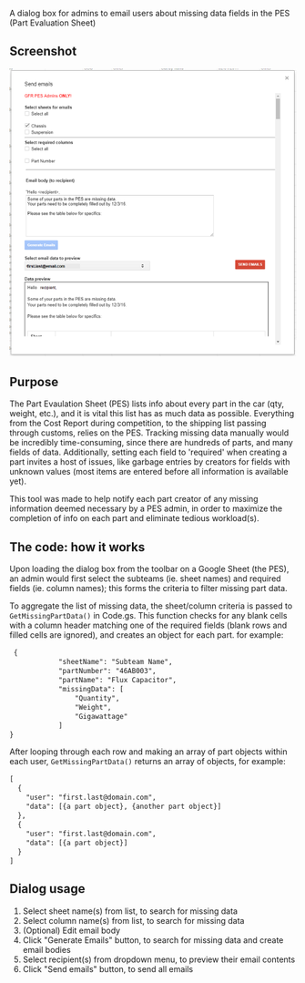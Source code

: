 A dialog box for admins to email users about missing data fields in the PES (Part Evaluation Sheet)

## Screenshot
![PES Admin Functions screenshot][screenshot]

## Purpose
The Part Evaulation Sheet (PES) lists info about every part in the car (qty, weight, etc.), and it is vital this list has as much data as possible. Everything from the Cost Report during competition, to the shipping list passing through customs, relies on the PES. Tracking missing data manually would be incredibly time-consuming, since there are hundreds of parts, and many fields of data. Additionally, setting each field to 'required' when creating a part invites a host of issues, like garbage entries by creators for fields with unknown values (most items are entered before all information is available yet).

This tool was made to help notify each part creator of any missing information deemed necessary by a PES admin, in order to maximize the completion of info on each part and eliminate tedious workload(s).

## The code: how it works
Upon loading the dialog box from the toolbar on a Google Sheet (the PES), an admin would first select the subteams (ie. sheet names) and required fields (ie. column names); this forms the criteria to filter missing part data. 

To aggregate the list of missing data, the sheet/column criteria is passed to `GetMissingPartData()` in Code.gs. This function checks for any blank cells with a column header matching one of the required fields (blank rows and filled cells are ignored), and creates an object for each part. for example:  
```
 {
            "sheetName": "Subteam Name",
            "partNumber": "46AB003",
            "partName": "Flux Capacitor",
            "missingData": [
                "Quantity",
                "Weight",
                "Gigawattage"
            ]
}
```

After looping through each row and making an array of part objects within each user, `GetMissingPartData()` returns an array of objects, for example: 
```
[
  {
    "user": "first.last@domain.com",
    "data": [{a part object}, {another part object}]
  },
  {
    "user": "first.last@domain.com",
    "data": [{a part object}]
  }
]
```

## Dialog usage
  1. Select sheet name(s) from list, to search for missing data
  2. Select column name(s) from list, to search for missing data
  3. (Optional) Edit email body
  4. Click "Generate Emails" button, to search for missing data and create email bodies
  5. Select recipient(s) from dropdown menu, to preview their email contents
  6. Click "Send emails" button, to send all emails

[screenshot]: screenshot.PNG
